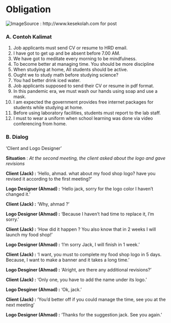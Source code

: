 # Obligation

![ImageSource : http://www.kesekolah.com for post](https://miro.medium.com/max/512/0*eOQspEPnJ0bZR62p)

### A. Contoh Kalimat <a id="e0df"></a>

1. Job applicants must send CV or resume to HRD email.
2. I have got to get up and be absent before 7.00 AM.
3. We have got to meditate every morning to be mindfulness.
4. To become better at managing time. You should be more discipline
5. When studying at home, All students should be active.
6. Ought we to study math before studying science?
7. You had better drink iced water.
8. Job applicants supposed to send their CV or resume in pdf format.
9. In this pandemic era, we must wash our hands using soap and use a mask.
10. I am expected the government provides free internet packages for students while studying at home.
11. Before using laboratory facilities, students must report to the lab staff.
12. I must to wear a uniform when school learning was done via video conferencing from home.

### B. Dialog <a id="7de7"></a>

‘Client and Logo Designer’

**Situation** : _At the second meeting, the client asked about the logo and gave revisions_

**Client \(Jack\) :** ‘Hello, ahmad. what about my food shop logo? have you revised it according to the first meeting?’

**Logo Designer \(Ahmad\) :** ‘Hello jack, sorry for the logo color I haven’t changed it.’

**Client \(Jack\) :** ‘Why, ahmad ?’

**Logo Designer \(Ahmad\) :** ‘Because I haven’t had time to replace it, I’m sorry.’

**Client \(Jack\) :** ‘How did it happen ? You also know that in 2 weeks I will launch my food shop!’

**Logo Designer \(Ahmad\) :** ‘I’m sorry Jack, I will finish in 1 week.’

**Client \(Jack\) :** ‘I want, you must to complete my food shop logo in 5 days. Because, I want to make a banner and it takes a long time.’

**Logo Desginer \(Ahmad\) :** ‘Alright, are there any additional revisions?’

**Client \(Jack\) :** ‘Only one, you have to add the name under its logo.’

**Logo Desginer \(Ahmad\) :** ‘Ok, jack.’

**Client \(Jack\) :** ‘You’d better off if you could manage the time, see you at the next meeting’

**Logo Designer \(Ahmad\) :** ‘Thanks for the suggestion jack. See you again.’

